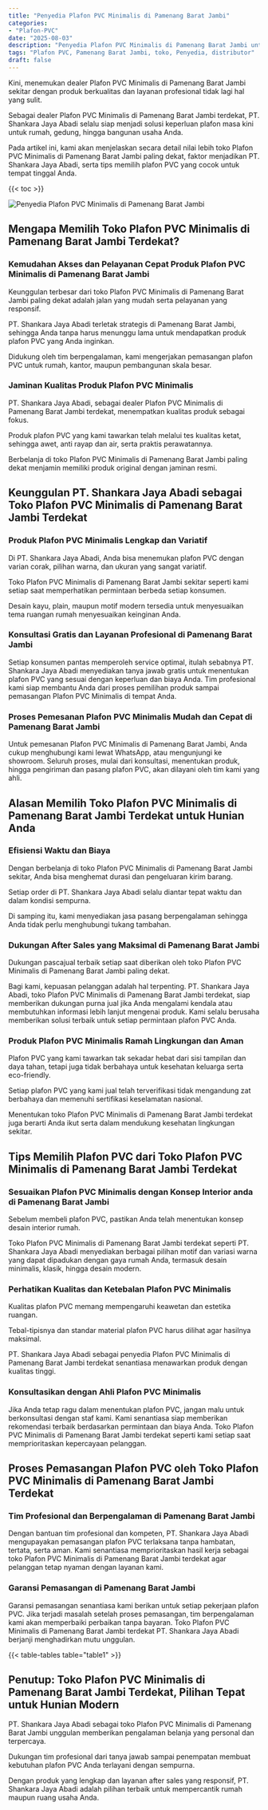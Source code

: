 ```yaml
---
title: "Penyedia Plafon PVC Minimalis di Pamenang Barat Jambi"
categories: 
- "Plafon-PVC"
date: "2025-08-03"
description: "Penyedia Plafon PVC Minimalis di Pamenang Barat Jambi untuk rumah, perkantoran, dan toko. Plafon unggulan, pilihan motif, warna elegan, beserta servis penempatan ditangani oleh teknisi berpengalaman dan garansi resmi!|Layanan penjualan Plafon PVC Minimalis di Pamenang Barat Jambi bagi keperluan hunian, perkantoran, atau toko, dengan produk unggulan dan instalasi oleh teknisi profesional serta jaminan resmi.|Pilihan Plafon PVC Minimalis di Pamenang Barat Jambi yang andal untuk rumah, perkantoran, serta gerai, dengan material terbaik dan pemasangan ditangani oleh teknisi berpengalaman serta kepastian resmi.|Penyediaan Plafon PVC Minimalis di Pamenang Barat Jambi untuk hunian, office, dan ritel, beserta material berkualitas dan pemasangan ditangani oleh teknisi ahli, dilengkapi dengan jaminan resmi.}"
tags: "Plafon PVC, Pamenang Barat Jambi, toko, Penyedia, distributor"
draft: false
---
```


Kini, menemukan dealer Plafon PVC Minimalis di Pamenang Barat Jambi sekitar dengan produk berkualitas dan layanan profesional tidak lagi hal yang sulit.

Sebagai dealer Plafon PVC Minimalis di Pamenang Barat Jambi terdekat, PT. Shankara Jaya Abadi selalu siap menjadi solusi keperluan plafon masa kini untuk rumah, gedung, hingga bangunan usaha Anda.

Pada artikel ini, kami akan menjelaskan secara detail nilai lebih toko Plafon PVC Minimalis di Pamenang Barat Jambi paling dekat, faktor menjadikan PT. Shankara Jaya Abadi, serta tips memilih plafon PVC yang cocok untuk tempat tinggal Anda.

{{< toc >}}

![Penyedia Plafon PVC Minimalis di Pamenang Barat Jambi](/images/Plafon-PVC/Penyedia-Plafon-PVC-Minimalis-di-Pamenang-Barat-Jambi.png)


## Mengapa Memilih Toko Plafon PVC Minimalis di Pamenang Barat Jambi Terdekat?

### Kemudahan Akses dan Pelayanan Cepat Produk Plafon PVC Minimalis di Pamenang Barat Jambi

Keunggulan terbesar dari toko Plafon PVC Minimalis di Pamenang Barat Jambi paling dekat adalah jalan yang mudah serta pelayanan yang responsif.

PT. Shankara Jaya Abadi terletak strategis di Pamenang Barat Jambi, sehingga Anda tanpa harus menunggu lama untuk mendapatkan produk plafon PVC yang Anda inginkan.

Didukung oleh tim berpengalaman, kami mengerjakan pemasangan plafon PVC untuk rumah, kantor, maupun pembangunan skala besar.

### Jaminan Kualitas Produk Plafon PVC Minimalis

PT. Shankara Jaya Abadi, sebagai dealer Plafon PVC Minimalis di Pamenang Barat Jambi terdekat, menempatkan kualitas produk sebagai fokus.

Produk plafon PVC yang kami tawarkan telah melalui tes kualitas ketat, sehingga awet, anti rayap dan air, serta praktis perawatannya.

Berbelanja di toko Plafon PVC Minimalis di Pamenang Barat Jambi paling dekat menjamin memiliki produk original dengan jaminan resmi.

## Keunggulan PT. Shankara Jaya Abadi sebagai Toko Plafon PVC Minimalis di Pamenang Barat Jambi Terdekat

### Produk Plafon PVC Minimalis Lengkap dan Variatif

Di PT. Shankara Jaya Abadi, Anda bisa menemukan plafon PVC dengan varian corak, pilihan warna, dan ukuran yang sangat variatif.

Toko Plafon PVC Minimalis di Pamenang Barat Jambi sekitar seperti kami setiap saat memperhatikan permintaan berbeda setiap konsumen.

Desain kayu, plain, maupun motif modern tersedia untuk menyesuaikan tema ruangan rumah menyesuaikan keinginan Anda.

### Konsultasi Gratis dan Layanan Profesional di Pamenang Barat Jambi

Setiap konsumen pantas memperoleh service optimal, itulah sebabnya PT. Shankara Jaya Abadi menyediakan tanya jawab gratis untuk menentukan plafon PVC yang sesuai dengan keperluan dan biaya Anda. Tim profesional kami siap membantu Anda dari proses pemilihan produk sampai pemasangan Plafon PVC Minimalis di tempat Anda.

### Proses Pemesanan Plafon PVC Minimalis Mudah dan Cepat di Pamenang Barat Jambi

Untuk pemesanan Plafon PVC Minimalis di Pamenang Barat Jambi, Anda cukup menghubungi kami lewat WhatsApp, atau mengunjungi ke showroom. Seluruh proses, mulai dari konsultasi, menentukan produk, hingga pengiriman dan pasang plafon PVC, akan dilayani oleh tim kami yang ahli.

## Alasan Memilih Toko Plafon PVC Minimalis di Pamenang Barat Jambi Terdekat untuk Hunian Anda

### Efisiensi Waktu dan Biaya

Dengan berbelanja di toko Plafon PVC Minimalis di Pamenang Barat Jambi sekitar, Anda bisa menghemat durasi dan pengeluaran kirim barang.

Setiap order di PT. Shankara Jaya Abadi selalu diantar tepat waktu dan dalam kondisi sempurna.

Di samping itu, kami menyediakan jasa pasang berpengalaman sehingga Anda tidak perlu menghubungi tukang tambahan.

### Dukungan After Sales yang Maksimal di Pamenang Barat Jambi

Dukungan pascajual terbaik setiap saat diberikan oleh toko Plafon PVC Minimalis di Pamenang Barat Jambi paling dekat.

Bagi kami, kepuasan pelanggan adalah hal terpenting. PT. Shankara Jaya Abadi, toko Plafon PVC Minimalis di Pamenang Barat Jambi terdekat, siap memberikan dukungan purna jual jika Anda mengalami kendala atau membutuhkan informasi lebih lanjut mengenai produk. Kami selalu berusaha memberikan solusi terbaik untuk setiap permintaan plafon PVC Anda.

### Produk Plafon PVC Minimalis Ramah Lingkungan dan Aman

Plafon PVC yang kami tawarkan tak sekadar hebat dari sisi tampilan dan daya tahan, tetapi juga tidak berbahaya untuk kesehatan keluarga serta eco-friendly.

Setiap plafon PVC yang kami jual telah terverifikasi tidak mengandung zat berbahaya dan memenuhi sertifikasi keselamatan nasional.

Menentukan toko Plafon PVC Minimalis di Pamenang Barat Jambi terdekat juga berarti Anda ikut serta dalam mendukung kesehatan lingkungan sekitar.

## Tips Memilih Plafon PVC dari Toko Plafon PVC Minimalis di Pamenang Barat Jambi Terdekat

### Sesuaikan Plafon PVC Minimalis dengan Konsep Interior anda di Pamenang Barat Jambi

Sebelum membeli plafon PVC, pastikan Anda telah menentukan konsep desain interior rumah.

Toko Plafon PVC Minimalis di Pamenang Barat Jambi terdekat seperti PT. Shankara Jaya Abadi menyediakan berbagai pilihan motif dan variasi warna yang dapat dipadukan dengan gaya rumah Anda, termasuk desain minimalis, klasik, hingga desain modern.

### Perhatikan Kualitas dan Ketebalan Plafon PVC Minimalis

Kualitas plafon PVC memang mempengaruhi keawetan dan estetika ruangan.

Tebal-tipisnya dan standar material plafon PVC harus dilihat agar hasilnya maksimal.

PT. Shankara Jaya Abadi sebagai penyedia Plafon PVC Minimalis di Pamenang Barat Jambi terdekat senantiasa menawarkan produk dengan kualitas tinggi.

### Konsultasikan dengan Ahli Plafon PVC Minimalis

Jika Anda tetap ragu dalam menentukan plafon PVC, jangan malu untuk berkonsultasi dengan staf kami. Kami senantiasa siap memberikan rekomendasi terbaik berdasarkan permintaan dan biaya Anda. Toko Plafon PVC Minimalis di Pamenang Barat Jambi terdekat seperti kami setiap saat memprioritaskan kepercayaan pelanggan.

## Proses Pemasangan Plafon PVC oleh Toko Plafon PVC Minimalis di Pamenang Barat Jambi Terdekat

### Tim Profesional dan Berpengalaman di Pamenang Barat Jambi

Dengan bantuan tim profesional dan kompeten, PT. Shankara Jaya Abadi mengupayakan pemasangan plafon PVC terlaksana tanpa hambatan, tertata, serta aman. Kami senantiasa memprioritaskan hasil kerja sebagai toko Plafon PVC Minimalis di Pamenang Barat Jambi terdekat agar pelanggan tetap nyaman dengan layanan kami.

### Garansi Pemasangan di Pamenang Barat Jambi

Garansi pemasangan senantiasa kami berikan untuk setiap pekerjaan plafon PVC. Jika terjadi masalah setelah proses pemasangan, tim berpengalaman kami akan memperbaiki perbaikan tanpa bayaran. Toko Plafon PVC Minimalis di Pamenang Barat Jambi terdekat PT. Shankara Jaya Abadi berjanji menghadirkan mutu unggulan.

{{< table-tables table="table1" >}}

## Penutup: Toko Plafon PVC Minimalis di Pamenang Barat Jambi Terdekat, Pilihan Tepat untuk Hunian Modern

PT. Shankara Jaya Abadi sebagai toko Plafon PVC Minimalis di Pamenang Barat Jambi unggulan memberikan pengalaman belanja yang personal dan terpercaya.

Dukungan tim profesional dari tanya jawab sampai penempatan membuat kebutuhan plafon PVC Anda terlayani dengan sempurna.

Dengan produk yang lengkap dan layanan after sales yang responsif, PT. Shankara Jaya Abadi adalah pilihan terbaik untuk mempercantik rumah maupun ruang usaha Anda.